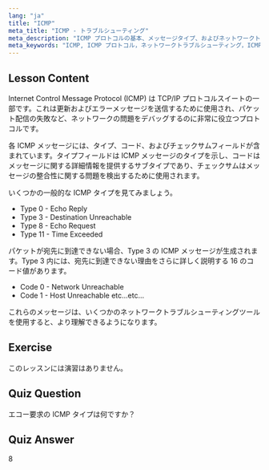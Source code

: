 ```yaml
---
lang: "ja"
title: "ICMP"
meta_title: "ICMP - トラブルシューティング"
meta_description: "ICMP プロトコルの基本、メッセージタイプ、およびネットワークトラブルシューティングのためのコードについて学びます。ICMP がネットワークの問題をデバッグするためにどのように機能するかを理解します。"
meta_keywords: "ICMP, ICMP プロトコル，ネットワークトラブルシューティング，ICMP タイプ，Linux ネットワーキング，初心者，チュートリアル，ガイド"
---
```


## Lesson Content

Internet Control Message Protocol (ICMP) は TCP/IP プロトコルスイートの一部です。これは更新およびエラーメッセージを送信するために使用され、パケット配信の失敗など、ネットワークの問題をデバッグするのに非常に役立つプロトコルです。

各 ICMP メッセージには、タイプ、コード、およびチェックサムフィールドが含まれています。タイプフィールドは ICMP メッセージのタイプを示し、コードはメッセージに関する詳細情報を提供するサブタイプであり、チェックサムはメッセージの整合性に関する問題を検出するために使用されます。

いくつかの一般的な ICMP タイプを見てみましょう。

- Type 0 - Echo Reply
- Type 3 - Destination Unreachable
- Type 8 - Echo Request
- Type 11 - Time Exceeded

パケットが宛先に到達できない場合、Type 3 の ICMP メッセージが生成されます。Type 3 内には、宛先に到達できない理由をさらに詳しく説明する 16 のコード値があります。

- Code 0 - Network Unreachable
- Code 1 - Host Unreachable
  etc...etc...

これらのメッセージは、いくつかのネットワークトラブルシューティングツールを使用すると、より理解できるようになります。

## Exercise

このレッスンには演習はありません。

## Quiz Question

エコー要求の ICMP タイプは何ですか？

## Quiz Answer

8
